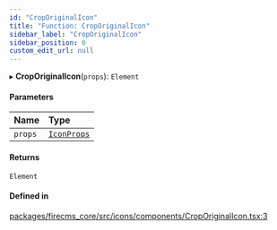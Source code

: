 ```yaml
---
id: "CropOriginalIcon"
title: "Function: CropOriginalIcon"
sidebar_label: "CropOriginalIcon"
sidebar_position: 0
custom_edit_url: null
---
```


▸ **CropOriginalIcon**(`props`): `Element`

#### Parameters

| Name | Type |
| :------ | :------ |
| `props` | [`IconProps`](../types/IconProps.md) |

#### Returns

`Element`

#### Defined in

[packages/firecms_core/src/icons/components/CropOriginalIcon.tsx:3](https://github.com/FireCMSco/firecms/blob/d45f3739/packages/firecms_core/src/icons/components/CropOriginalIcon.tsx#L3)

